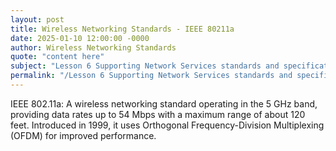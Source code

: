 ```yaml
---
layout: post
title: Wireless Networking Standards - IEEE 80211a
date: 2025-01-10 12:00:00 -0000
author: Wireless Networking Standards
quote: "content here"
subject: "Lesson 6 Supporting Network Services standards and specifications"
permalink: "/Lesson 6 Supporting Network Services standards and specifications/Wireless Networking Standards/Wireless Networking Standards - IEEE 80211a"
---
```


IEEE 802.11a: A wireless networking standard operating in the 5 GHz band, providing data rates up to 54 Mbps with a maximum range of about 120 feet. Introduced in 1999, it uses Orthogonal Frequency-Division Multiplexing (OFDM) for improved performance.
